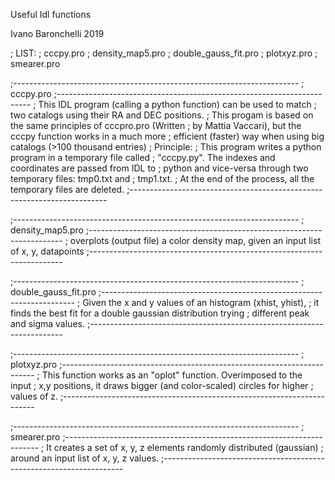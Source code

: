 Useful Idl functions

Ivano Baronchelli 2019

; LIST:
; cccpy.pro
; density_map5.pro
; double_gauss_fit.pro
; plotxyz.pro
; smearer.pro


;-----------------------------------------------------------------------
; cccpy.pro
;-----------------------------------------------------------------------
; This IDL program (calling a python function) can be used to match
; two catalogs using their RA and DEC positions. 
; This progam is based on the same principles of cccpro.pro (Written
; by Mattia Vaccari), but the cccpy function works in a much more
; efficient (faster) way when using big catalogs (>100 thousand entries) 
; Principle:
; This program writes a python program in a temporary file called
; "cccpy.py". The indexes and coordinates are passed from IDL to
; python and vice-versa through two temporary files: tmp0.txt and
; tmp1.txt. 
; At the end of the process, all the temporary files are deleted.
;------------------------------------------------------------------------

;-----------------------------------------------------------------------
; density_map5.pro
;-----------------------------------------------------------------------
; overplots (output file) a color density map, given an input list of x, y, datapoints
;-----------------------------------------------------------------------


;-----------------------------------------------------------------------
; double_gauss_fit.pro
;-----------------------------------------------------------------------
; Given the x and y values of an histogram (xhist, yhist),
; it finds the best fit for a double gaussian distribution trying
; different peak and sigma values.
;-----------------------------------------------------------------------


;-----------------------------------------------------------------------
; plotxyz.pro
;-----------------------------------------------------------------------
; This function works as an "oplot" function. Overimposed to the input
; x,y positions, it draws bigger (and color-scaled) circles for higher 
; values of z. 
;-----------------------------------------------------------------------


;-----------------------------------------------------------------------
; smearer.pro
;-----------------------------------------------------------------------
; It creates a set of x, y, z elements randomly distributed (gaussian) 
; around an input list of x, y, z values.
;--------------------------------------------------------------------




